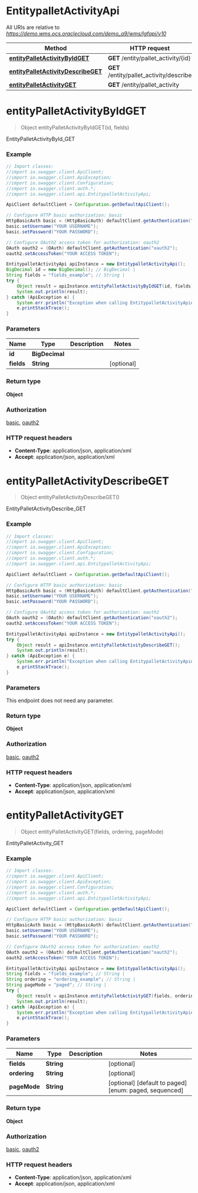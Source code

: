 # EntitypalletActivityApi

All URIs are relative to *https://demo.wms.ocs.oraclecloud.com/demo_a9/wms/lgfapi/v10*

Method | HTTP request | Description
------------- | ------------- | -------------
[**entityPalletActivityByIdGET**](EntitypalletActivityApi.md#entityPalletActivityByIdGET) | **GET** /entity/pallet_activity/{id} | EntityPalletActivityById_GET
[**entityPalletActivityDescribeGET**](EntitypalletActivityApi.md#entityPalletActivityDescribeGET) | **GET** /entity/pallet_activity/describe | EntityPalletActivityDescribe_GET
[**entityPalletActivityGET**](EntitypalletActivityApi.md#entityPalletActivityGET) | **GET** /entity/pallet_activity | EntityPalletActivity_GET


<a name="entityPalletActivityByIdGET"></a>
# **entityPalletActivityByIdGET**
> Object entityPalletActivityByIdGET(id, fields)

EntityPalletActivityById_GET



### Example
```java
// Import classes:
//import io.swagger.client.ApiClient;
//import io.swagger.client.ApiException;
//import io.swagger.client.Configuration;
//import io.swagger.client.auth.*;
//import io.swagger.client.api.EntitypalletActivityApi;

ApiClient defaultClient = Configuration.getDefaultApiClient();

// Configure HTTP basic authorization: basic
HttpBasicAuth basic = (HttpBasicAuth) defaultClient.getAuthentication("basic");
basic.setUsername("YOUR USERNAME");
basic.setPassword("YOUR PASSWORD");

// Configure OAuth2 access token for authorization: oauth2
OAuth oauth2 = (OAuth) defaultClient.getAuthentication("oauth2");
oauth2.setAccessToken("YOUR ACCESS TOKEN");

EntitypalletActivityApi apiInstance = new EntitypalletActivityApi();
BigDecimal id = new BigDecimal(); // BigDecimal | 
String fields = "fields_example"; // String | 
try {
    Object result = apiInstance.entityPalletActivityByIdGET(id, fields);
    System.out.println(result);
} catch (ApiException e) {
    System.err.println("Exception when calling EntitypalletActivityApi#entityPalletActivityByIdGET");
    e.printStackTrace();
}
```

### Parameters

Name | Type | Description  | Notes
------------- | ------------- | ------------- | -------------
 **id** | **BigDecimal**|  |
 **fields** | **String**|  | [optional]

### Return type

**Object**

### Authorization

[basic](../README.md#basic), [oauth2](../README.md#oauth2)

### HTTP request headers

 - **Content-Type**: application/json, application/xml
 - **Accept**: application/json, application/xml

<a name="entityPalletActivityDescribeGET"></a>
# **entityPalletActivityDescribeGET**
> Object entityPalletActivityDescribeGET()

EntityPalletActivityDescribe_GET



### Example
```java
// Import classes:
//import io.swagger.client.ApiClient;
//import io.swagger.client.ApiException;
//import io.swagger.client.Configuration;
//import io.swagger.client.auth.*;
//import io.swagger.client.api.EntitypalletActivityApi;

ApiClient defaultClient = Configuration.getDefaultApiClient();

// Configure HTTP basic authorization: basic
HttpBasicAuth basic = (HttpBasicAuth) defaultClient.getAuthentication("basic");
basic.setUsername("YOUR USERNAME");
basic.setPassword("YOUR PASSWORD");

// Configure OAuth2 access token for authorization: oauth2
OAuth oauth2 = (OAuth) defaultClient.getAuthentication("oauth2");
oauth2.setAccessToken("YOUR ACCESS TOKEN");

EntitypalletActivityApi apiInstance = new EntitypalletActivityApi();
try {
    Object result = apiInstance.entityPalletActivityDescribeGET();
    System.out.println(result);
} catch (ApiException e) {
    System.err.println("Exception when calling EntitypalletActivityApi#entityPalletActivityDescribeGET");
    e.printStackTrace();
}
```

### Parameters
This endpoint does not need any parameter.

### Return type

**Object**

### Authorization

[basic](../README.md#basic), [oauth2](../README.md#oauth2)

### HTTP request headers

 - **Content-Type**: application/json, application/xml
 - **Accept**: application/json, application/xml

<a name="entityPalletActivityGET"></a>
# **entityPalletActivityGET**
> Object entityPalletActivityGET(fields, ordering, pageMode)

EntityPalletActivity_GET



### Example
```java
// Import classes:
//import io.swagger.client.ApiClient;
//import io.swagger.client.ApiException;
//import io.swagger.client.Configuration;
//import io.swagger.client.auth.*;
//import io.swagger.client.api.EntitypalletActivityApi;

ApiClient defaultClient = Configuration.getDefaultApiClient();

// Configure HTTP basic authorization: basic
HttpBasicAuth basic = (HttpBasicAuth) defaultClient.getAuthentication("basic");
basic.setUsername("YOUR USERNAME");
basic.setPassword("YOUR PASSWORD");

// Configure OAuth2 access token for authorization: oauth2
OAuth oauth2 = (OAuth) defaultClient.getAuthentication("oauth2");
oauth2.setAccessToken("YOUR ACCESS TOKEN");

EntitypalletActivityApi apiInstance = new EntitypalletActivityApi();
String fields = "fields_example"; // String | 
String ordering = "ordering_example"; // String | 
String pageMode = "paged"; // String | 
try {
    Object result = apiInstance.entityPalletActivityGET(fields, ordering, pageMode);
    System.out.println(result);
} catch (ApiException e) {
    System.err.println("Exception when calling EntitypalletActivityApi#entityPalletActivityGET");
    e.printStackTrace();
}
```

### Parameters

Name | Type | Description  | Notes
------------- | ------------- | ------------- | -------------
 **fields** | **String**|  | [optional]
 **ordering** | **String**|  | [optional]
 **pageMode** | **String**|  | [optional] [default to paged] [enum: paged, sequenced]

### Return type

**Object**

### Authorization

[basic](../README.md#basic), [oauth2](../README.md#oauth2)

### HTTP request headers

 - **Content-Type**: application/json, application/xml
 - **Accept**: application/json, application/xml


